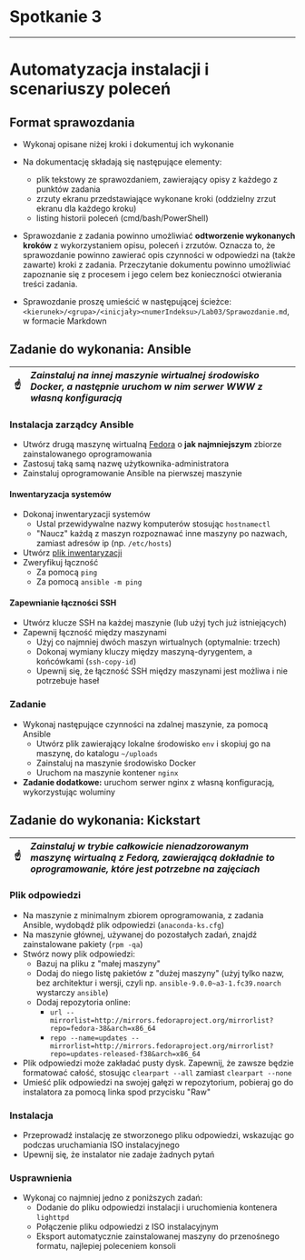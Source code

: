 # Spotkanie 3
---
# Automatyzacja instalacji i scenariuszy poleceń

## Format sprawozdania
- Wykonaj opisane niżej kroki i dokumentuj ich wykonanie
- Na dokumentację składają się następujące elementy:
  - plik tekstowy ze sprawozdaniem, zawierający opisy z każdego z punktów zadania
  - zrzuty ekranu przedstawiające wykonane kroki (oddzielny zrzut ekranu dla każdego kroku)
  - listing historii poleceń (cmd/bash/PowerShell)
- Sprawozdanie z zadania powinno umożliwiać **odtworzenie wykonanych kroków** z wykorzystaniem opisu, poleceń i zrzutów. Oznacza to, że sprawozdanie powinno zawierać opis czynności w odpowiedzi na (także zawarte) kroki z zadania. Przeczytanie dokumentu powinno umożliwiać zapoznanie się z procesem i jego celem bez konieczności otwierania treści zadania.

- Sprawozdanie proszę umieścić w następującej ścieżce: ```<kierunek>/<grupa>/<inicjały><numerIndeksu>/Lab03/Sprawozdanie.md```, w formacie Markdown


## Zadanie do wykonania: Ansible

| :point_up:    | *Zainstaluj na innej maszynie wirtualnej środowisko Docker, a następnie uruchom w nim serwer WWW z własną konfiguracją* |
|---------------|:------------------------|


### Instalacja zarządcy Ansible
* Utwórz drugą maszynę wirtualną [Fedora](https://mirror.ihost.md/fedora/releases/38/Server/x86_64/iso/) o **jak najmniejszym** zbiorze zainstalowanego oprogramowania
* Zastosuj taką samą nazwę użytkownika-administratora
* Zainstaluj oprogramowanie Ansible na pierwszej maszynie
#### Inwentaryzacja systemów
* Dokonaj inwentaryzacji systemów
  * Ustal przewidywalne nazwy komputerów stosując `hostnamectl`
  * "Naucz" każdą z maszyn rozpoznawać inne maszyny po nazwach, zamiast adresów ip (np. `/etc/hosts`)
* Utwórz [plik inwentaryzacji](https://docs.ansible.com/ansible/latest/getting_started/get_started_inventory.html)
* Zweryfikuj łączność
  * Za pomocą `ping`
  * Za pomocą `ansible -m ping`
#### Zapewnianie łączności SSH
* Utwórz klucze SSH na każdej maszynie (lub użyj tych już istniejących)
* Zapewnij łączność między maszynami
  * Użyj co najmniej dwóch maszyn wirtualnych (optymalnie: trzech)
  * Dokonaj wymiany kluczy między maszyną-dyrygentem, a końcówkami (`ssh-copy-id`)
  * Upewnij się, że łączność SSH między maszynami jest możliwa i nie potrzebuje haseł
  
### Zadanie
* Wykonaj następujące czynności na zdalnej maszynie, za pomocą Ansible
  * Utwórz plik zawierający lokalne środowisko `env` i skopiuj go na maszynę, do katalogu `~/uploads`
  * Zainstaluj na maszynie środowisko Docker
  * Uruchom na maszynie kontener `nginx`
* **Zadanie dodatkowe:** uruchom serwer nginx z własną konfiguracją, wykorzystując woluminy

## Zadanie do wykonania: Kickstart
| :point_up:    | *Zainstaluj w trybie całkowicie nienadzorowanym maszynę wirtualną z Fedorą, zawierającą dokładnie to oprogramowanie, które jest potrzebne na zajęciach*|
|---------------|:------------------------|


### Plik odpowiedzi
* Na maszynie z minimalnym zbiorem oprogramowania, z zadania Ansible, wydobądź plik odpowiedzi (`anaconda-ks.cfg`)
* Na maszynie głównej, używanej do pozostałych zadań, znajdź zainstalowane pakiety (`rpm -qa`)
* Stwórz nowy plik odpowiedzi:
  * Bazuj na pliku z "małej maszyny"
  * Dodaj do niego listę pakietów z "dużej maszyny" (użyj tylko nazw, bez architektur i wersji, czyli np. `ansible-9.0.0~a3-1.fc39.noarch` wystarczy `ansible`)
  * Dodaj repozytoria online:
    * `url --mirrorlist=http://mirrors.fedoraproject.org/mirrorlist?repo=fedora-38&arch=x86_64`
    * `repo --name=updates --mirrorlist=http://mirrors.fedoraproject.org/mirrorlist?repo=updates-released-f38&arch=x86_64`
* Plik odpowiedzi może zakładać pusty dysk. Zapewnij, że zawsze będzie formatować całość, stosując `clearpart --all` zamiast `clearpart --none`
* Umieść plik odpowiedzi na swojej gałęzi w repozytorium, pobieraj go do instalatora za pomocą linka spod przycisku "Raw"
### Instalacja
* Przeprowadź instalację ze stworzonego pliku odpowiedzi, wskazując go podczas uruchamiania ISO instalacyjnego
* Upewnij się, że instalator nie zadaje żadnych pytań
### Usprawnienia
* Wykonaj co najmniej jedno z poniższych zadań:
  * Dodanie do pliku odpowiedzi instalacji i uruchomienia kontenera `lighttpd`
  * Połączenie pliku odpowiedzi z ISO instalacyjnym
  * Eksport automatycznie zainstalowanej maszyny do przenośnego formatu, najlepiej poleceniem konsoli
